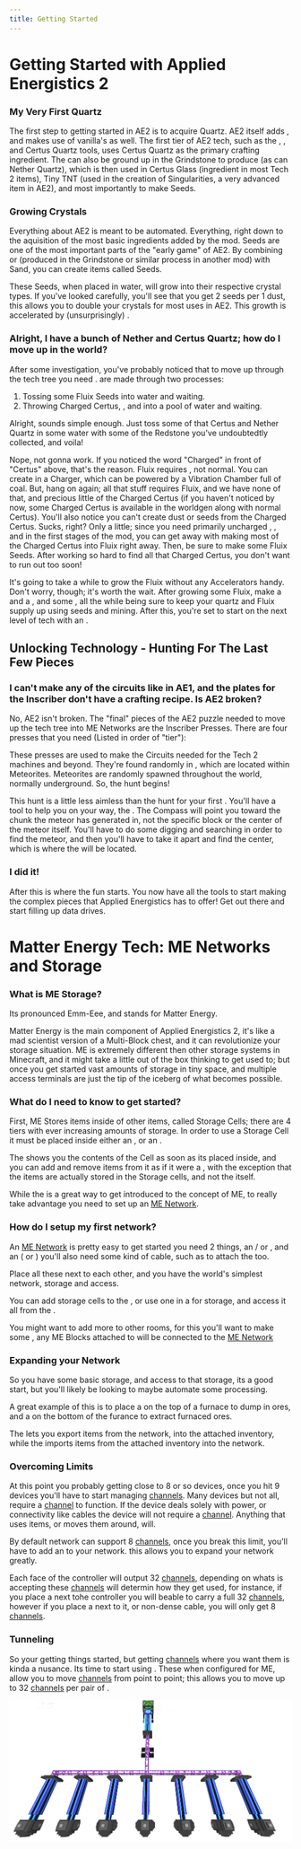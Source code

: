 ```yaml
---
title: Getting Started
---
```


# Getting Started with Applied Energistics 2

### My Very First Quartz

The first step to getting started in AE2 is to acquire Quartz. AE2 itself adds
<ItemLink id="appliedenergistics2:certus_quartz_crystal"/>, and
makes use of vanilla's <ItemLink id="minecraft:quartz"/> as
well. The first tier of AE2 tech, such as the <ItemLink
id="appliedenergistics2:certus_quartz_wrench"/>, <ItemLink
id="appliedenergistics2:certus_quartz_cutting_knife"/>, and Certus
Quartz tools, uses Certus Quartz as the primary crafting ingredient. The
<ItemLink id="appliedenergistics2:certus_quartz_crystal"/> can also
be ground up in the Grindstone to produce <ItemLink
id="appliedenergistics2:certus_quartz_dust"/> (as can Nether
Quartz), which is then used in Certus Glass (ingredient in most Tech 2 items),
Tiny TNT (used in the creation of Singularities, a very advanced item in AE2),
and most importantly to make Seeds.

### Growing Crystals

Everything about AE2 is meant to be automated. Everything, right down to the
aquisition of the most basic ingredients added by the mod. Seeds are one of
the most important parts of the "early game" of AE2. By combining <ItemLink
id="appliedenergistics2:certus_quartz_dust"/> or <ItemLink
id="appliedenergistics2:nether_quartz_dust"/> (produced in the
Grindstone or similar process in another mod) with Sand, you can create items
called Seeds.

<CategoryIndex category="Crystal Seeds" />
  
These Seeds, when placed in water, will grow into their respective crystal
types. If you've looked carefully, you'll see that you get 2 seeds per 1 dust,
this allows you to double your crystals for most uses in AE2. This growth is
accelerated by (unsurprisingly) <ItemLink
id="appliedenergistics2:quartz_growth_accelerator"/>.

### Alright, I have a bunch of Nether and Certus Quartz; how do I move up in the world?

After some investigation, you've probably noticed that to move up through the
tech tree you need <ItemLink
id="appliedenergistics2:fluix_crystal"/>. <ItemLink
id="appliedenergistics2:fluix_crystal"/> are made through two
processes:

  1. Tossing some Fluix Seeds into water and waiting.
  2. Throwing Charged Certus, <ItemLink id="minecraft:quartz"/>, and <ItemLink id="minecraft:redstone"/> into a pool of water and waiting.

Alright, sounds simple enough. Just toss some of that Certus and Nether Quartz
in some water with some of the Redstone you've undoubtedtly collected, and
voila!

Nope, not gonna work. If you noticed the word "Charged" in front of "Certus"
above, that's the reason. Fluix requires _<ItemLink
id="appliedenergistics2:charged_certus_quartz_crystal"/>_, not
normal<ItemLink id="appliedenergistics2:certus_quartz_crystal"/>.
You can create <ItemLink
id="appliedenergistics2:charged_certus_quartz_crystal"/> in a
Charger, which can be powered by a Vibration Chamber full of coal. But, hang
on again; all that stuff requires Fluix, and we have none of that, and
precious little of the Charged Certus (if you haven't noticed by now, some
Charged Certus is available in the worldgen along with normal Certus). You'll
also notice you can't create dust or seeds from the Charged Certus. Sucks,
right? Only a little; since you need primarily uncharged <ItemLink
id="appliedenergistics2:certus_quartz_crystal"/>, <ItemLink
id="minecraft:quartz"/>, and <ItemLink
id="appliedenergistics2:fluix_crystal"/> in the first stages of the
mod, you can get away with making most of the Charged Certus into Fluix right
away. Then, be sure to make some Fluix Seeds. After working so hard to find
all that Charged Certus, you don't want to run out too soon!

It's going to take a while to grow the Fluix without any Accelerators handy.
Don't worry, though; it's worth the wait. After growing some Fluix, make a
<ItemLink id="appliedenergistics2:vibration_chamber"/> and a
<ItemLink id="appliedenergistics2:charger"/>, and some <ItemLink
id="appliedenergistics2:quartz_growth_accelerator"/>, all the while
being sure to keep your quartz and Fluix supply up using seeds and mining.
After this, you're set to start on the next level of tech with an <ItemLink
id="appliedenergistics2:inscriber"/>.

## Unlocking Technology - Hunting For The Last Few Pieces

### I can't make any of the circuits like in AE1, and the plates for the Inscriber don't have a crafting recipe. Is AE2 broken?

No, AE2 isn't broken. The "final" pieces of the AE2 puzzle needed to move up
the tech tree into ME Networks are the Inscriber Presses. There are four
presses that you need (Listed in order of "tier"):

<CategoryIndex category="Processor Press Plates" />
  
These presses are used to make the Circuits needed for the Tech 2 machines and
beyond. They're found randomly in <ItemLink
id="appliedenergistics2:sky_stone_chest"/>, which are located within
Meteorites. Meteorites are randomly spawned throughout the world, normally
underground. So, the hunt begins!

This hunt is a little less aimless than the hunt for your first <ItemLink
id="appliedenergistics2:charged_certus_quartz_crystal"/>. You'll
have a tool to help you on your way, the <ItemLink
id="appliedenergistics2:sky_compass"/>. The Compass will point you
toward the chunk the meteor has generated in, not the specific block or the
center of the meteor itself. You'll have to do some digging and searching in
order to find the meteor, and then you'll have to take it apart and find the
center, which is where the <ItemLink
id="appliedenergistics2:sky_stone_chest"/> will be located.

### I did it!

After this is where the fun starts. You now have all the tools to start making
the complex pieces that Applied Energistics has to offer! Get out there and
start filling up data drives.

# Matter Energy Tech: ME Networks and Storage

### What is ME Storage?

Its pronounced Emm-Eee, and stands for Matter Energy.

Matter Energy is the main component of Applied Energistics 2, it's like a mad
scientist version of a Multi-Block chest, and it can revolutionize your
storage situation. ME is extremely different then other storage systems in
Minecraft, and it might take a little out of the box thinking to get used to;
but once you get started vast amounts of storage in tiny space, and multiple
access terminals are just the tip of the iceberg of what becomes possible.

### What do I need to know to get started?

First, ME Stores items inside of other items, called Storage Cells; there are
4 tiers with ever increasing amounts of storage. In order to use a Storage
Cell it must be placed inside either an <ItemLink
id="appliedenergistics2:chest"/>, or an <ItemLink
id="appliedenergistics2:drive"/>.

<CategoryIndex category="Storage Cells" />
  
The <ItemLink id="appliedenergistics2:chest"/> shows you the
contents of the Cell as soon as its placed inside, and you can add and remove
items from it as if it were a <ItemLink id="minecraft:chest"/>, with
the exception that the items are actually stored in the Storage cells, and not
the <ItemLink id="appliedenergistics2:chest"/> itself.

While the <ItemLink id="appliedenergistics2:chest"/> is a great way
to get introduced to the concept of ME, to really take advantage you need to
set up an [ME Network](features/me-network.md).

### How do I setup my first network?

An [ME Network](features/me-network.md) is pretty easy to get started you
need 2 things, an <ItemLink id="appliedenergistics2:chest"/> / or
<ItemLink id="appliedenergistics2:drive"/>, and an <ItemLink
id="appliedenergistics2:terminal"/> ( or <ItemLink
id="appliedenergistics2:crafting_terminal"/> ) you'll also need some
kind of cable, such as <ItemLink
id="appliedenergistics2:fluix_glass_cable"/> to attach the <ItemLink
id="appliedenergistics2:terminal"/> too.

Place all these next to each other, and you have the world's simplest network,
storage and access.

You can add storage cells to the <ItemLink
id="appliedenergistics2:drive"/>, or use one in a <ItemLink
id="appliedenergistics2:chest"/> for storage, and access it all from
the <ItemLink id="appliedenergistics2:terminal"/>.

You might want to add more <ItemLink
id="appliedenergistics2:terminal"/> to other rooms, for this you'll
want to make some <ItemLink
id="appliedenergistics2:fluix_glass_cable"/>, any ME Blocks attached
to <ItemLink id="appliedenergistics2:fluix_glass_cable"/> will be
connected to the [ME Network](features/me-network.md)

### Expanding your Network

So you have some basic storage, and access to that storage, its a good start,
but you'll likely be looking to maybe automate some processing.

A great example of this is to place a <ItemLink
id="appliedenergistics2:item_export_bus"/> on the top of a furnace to
dump in ores, and a <ItemLink id="appliedenergistics2:item_import_bus"/>
on the bottom of the furance to extract furnaced ores.

The <ItemLink id="appliedenergistics2:item_export_bus"/> lets you export
items from the network, into the attached inventory, while the <ItemLink
id="appliedenergistics2:item_import_bus"/> imports items from the
attached inventory into the network.

### Overcoming Limits

At this point you probably getting close to 8 or so devices, once you hit 9
devices you'll have to start managing [channels](features/channels.md). Many
devices but not all, require a [channel](features/channels.md) to function.
If the device deals solely with power, or connectivity like cables the device
will not require a [channel](features/channels.md). Anything that uses
items, or moves them around, will.

By default network can support 8 [channels](features/channels.md), once you
break this limit, you'll have to add an <ItemLink
id="appliedenergistics2:controller"/> to your network. this allows
you to expand your network greatly.

Each face of the controller will output 32 [channels](features/channels.md),
depending on whats is accepting these [channels](features/channels.md) will
determin how they get used, for instance, if you place a <ItemLink
id="appliedenergistics2:fluix_covered_dense_cable"/> next tohe
controller you will beable to carry a full 32
[channels](features/channels.md), however if you place a <ItemLink
id="appliedenergistics2:drive"/> next to it, or non-dense cable, you
will only get 8 [channels](features/channels.md).

### Tunneling

So your getting things started, but getting [channels](features/channels.md)
where you want them is kinda a nusance. Its time to start using <ItemLink
id="appliedenergistics2:me_p2p_tunnel"/>. These when configured for
ME, allow you to move [channels](features/channels.md) from point to point;
this allows you to move up to 32 [channels](features/channels.md) per pair
of <ItemLink id="appliedenergistics2:me_p2p_tunnel"/>.

![A example of using P2P Tunnels to move channels.](../public/assets/large/tunnelchannels.png)
